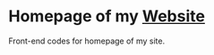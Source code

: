 # Homepage of my <a href="http://rocker.epizy.com/">Website</a>

Front-end codes for homepage of my site.
